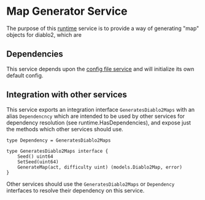 # Map Generator Service

The purpose of this [runtime](https://github.com/gravestench/runtime) service is
to provide a way of generating "map" objects for diablo2, which are

## Dependencies

This service depends upon the [config file service](../config_file) and will
initialize its own default config.

## Integration with other services

This service exports an integration interface `GeneratesDiablo2Maps` with an alias
`Dependencncy` which are intended to be used by other services for dependency
resolution (see runtime.HasDependencies), and expose just the methods which
other services should use.

```golang
type Dependency = GeneratesDiablo2Maps

type GeneratesDiablo2Maps interface {
    Seed() uint64
    SetSeed(uint64)
    GenerateMap(act, difficulty uint) (models.Diablo2Map, error)
}
```

Other services should use the `GeneratesDiablo2Maps` or `Dependency` interfaces to resolve
their dependency on this service.